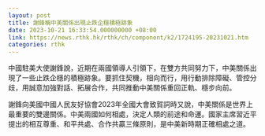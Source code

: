 ```yaml
---
layout: post
title: 謝鋒稱中美關係出現止跌企穩積極跡象
date: 2023-10-21 16:33:54.000000000 +08:00
link: https://news.rthk.hk/rthk/ch/component/k2/1724195-20231021.htm
categories: rthk
---
```


中國駐美大使謝鋒說，近期在兩國領導人引領下，在雙方共同努力下，中美關係出現了一些止跌企穩的積極跡象。要抓住契機，相向而行，用行動排除障礙、管控分歧，用誠意加強對話、拓展合作，共同推動中美關係重回正軌、穩步向前。

謝鋒向美國中國人民友好協會2023年全國大會致賀詞時又說，中美關係是世界上最重要的雙邊關係。中美兩國如何相處，決定人類的前途和命運。國家主席習近平提出的相互尊重、和平共處、合作共贏三條原則，是中美新時期正確相處之道。
